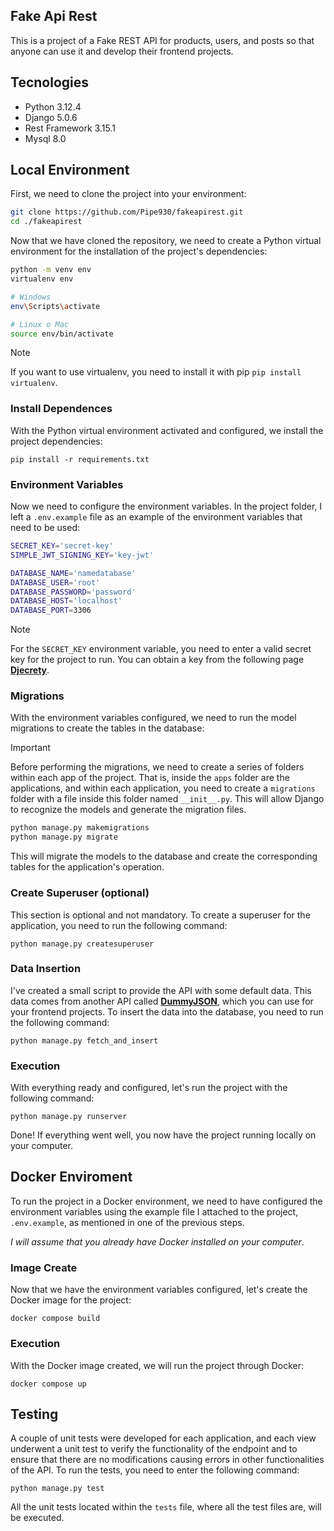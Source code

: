 ## Fake Api Rest 

This is a project of a Fake REST API for products, users, and posts so that anyone can use it and develop their frontend projects.

## Tecnologies

- Python 3.12.4
- Django 5.0.6
- Rest Framework 3.15.1
- Mysql 8.0

## Local Environment

First, we need to clone the project into your environment:

```bash
git clone https://github.com/Pipe930/fakeapirest.git
cd ./fakeapirest
```

Now that we have cloned the repository, we need to create a Python virtual environment for the installation of the project's dependencies:

```bash
python -m venv env
virtualenv env

# Windows
env\Scripts\activate

# Linux o Mac
source env/bin/activate
```

> [!NOTE]
> If you want to use virtualenv, you need to install it with pip `pip install virtualenv`.

### Install Dependences

With the Python virtual environment activated and configured, we install the project dependencies:

    pip install -r requirements.txt

### Environment Variables

Now we need to configure the environment variables. In the project folder, I left a `.env.example` file as an example of the environment variables that need to be used:

```bash
SECRET_KEY='secret-key'
SIMPLE_JWT_SIGNING_KEY='key-jwt'

DATABASE_NAME='namedatabase'
DATABASE_USER='root'
DATABASE_PASSWORD='password'
DATABASE_HOST='localhost'
DATABASE_PORT=3306
```

> [!NOTE]
> For the `SECRET_KEY` environment variable, you need to enter a valid secret key for the project to run. You can obtain a key from the following page **[Djecrety](https://djecrety.ir/)**.

### Migrations

With the environment variables configured, we need to run the model migrations to create the tables in the database:

> [!IMPORTANT]
> Before performing the migrations, we need to create a series of folders within each app of the project. That is, inside the `apps` folder are the applications, and within each application, you need to create a `migrations` folder with a file inside this folder named `__init__.py`. This will allow Django to recognize the models and generate the migration files.

```bash
python manage.py makemigrations
python manage.py migrate
```

This will migrate the models to the database and create the corresponding tables for the application's operation.

### Create Superuser (optional)

This section is optional and not mandatory. To create a superuser for the application, you need to run the following command:

    python manage.py createsuperuser

### Data Insertion

I've created a small script to provide the API with some default data. This data comes from another API called **[DummyJSON](https://dummyjson.com/)**, which you can use for your frontend projects. To insert the data into the database, you need to run the following command:

    python manage.py fetch_and_insert

### Execution

With everything ready and configured, let's run the project with the following command:

    python manage.py runserver

Done! If everything went well, you now have the project running locally on your computer.

## Docker Enviroment

To run the project in a Docker environment, we need to have configured the environment variables using the example file I attached to the project, `.env.example`, as mentioned in one of the previous steps.

*I will assume that you already have Docker installed on your computer*.

### Image Create

Now that we have the environment variables configured, let's create the Docker image for the project:

    docker compose build

### Execution

With the Docker image created, we will run the project through Docker:

    docker compose up

## Testing

A couple of unit tests were developed for each application, and each view underwent a unit test to verify the functionality of the endpoint and to ensure that there are no modifications causing errors in other functionalities of the API. To run the tests, you need to enter the following command:

    python manage.py test

All the unit tests located within the `tests` file, where all the test files are, will be executed.

